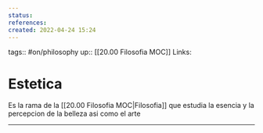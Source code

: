 ```yaml
---
status:
references:
created: 2022-04-24 15:24
---
```

tags:: #on/philosophy 
up:: [[20.00 Filosofia MOC]]
Links: 
# Estetica
Es la rama de la [[20.00 Filosofia MOC|Filosofia]] que estudia la esencia y la percepcion de la belleza asi como el arte
___
